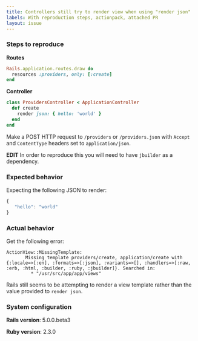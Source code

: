 ```yaml
---
title: Controllers still try to render view when using "render json"
labels: With reproduction steps, actionpack, attached PR
layout: issue
---
```


### Steps to reproduce

**Routes**

``` ruby
Rails.application.routes.draw do
  resources :providers, only: [:create]
end
```

**Controller**

``` ruby
class ProvidersController < ApplicationController
  def create
    render json: { hello: 'world' }
  end
end
```

Make a POST HTTP request to `/providers` or `/providers.json` with `Accept` and `ContentType` headers set to `application/json`.

**EDIT** In order to reproduce this you will need to have `jbuilder` as a dependency.
### Expected behavior

Expecting the following JSON to render:

``` js
{
   "hello": "world"
}
```
### Actual behavior

Get the following error:

```
ActionView::MissingTemplate:
       Missing template providers/create, application/create with {:locale=>[:en], :formats=>[:json], :variants=>[], :handlers=>[:raw, :erb, :html, :builder, :ruby, :jbuilder]}. Searched in:
         * "/usr/src/app/app/views"
```

Rails still seems to be attempting to render a view template rather than the value provided to `render json`.
### System configuration

**Rails version**: 5.0.0.beta3

**Ruby version**: 2.3.0

